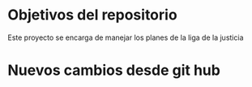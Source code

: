 # Objetivos del repositorio

Este proyecto se encarga de manejar los planes de la liga de la justicia

# Nuevos cambios desde git hub
